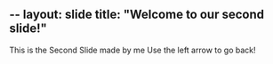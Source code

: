 --
layout: slide
title: "Welcome to our second slide!"
---
This is the Second Slide made by me
Use the left arrow to go back!